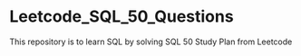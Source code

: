 # Leetcode_SQL_50_Questions
This repository is to learn SQL by solving SQL 50 Study Plan from Leetcode
